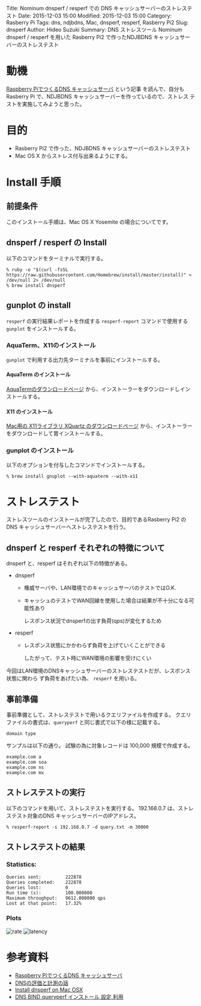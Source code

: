 Title: Nominum dnsperf / resperf での DNS キャッシュサーバーのストレステスト
Date: 2015-12-03 15:00
Modified: 2015-12-03 15:00
Category: Rasberry Pi
Tags: dns, ndjbdns, Mac, dnsperf, resperf, Rasberry Pi2
Slug: dnsperf
Author: Hideo Suzuki
Summary: DNS ストレスツール Nominum dnsperf / resperf を用いた Rasberry Pi2 で作ったNDJBDNS キャッシュサーバーのストレステスト

# 動機

[Raspberry PiでつくるDNS キャッシュサーバ](http://blog.watercloud.net/article/430549899.html) という記事
を読んで、自分もRasberry Pi で、NDJBDNS キャッシュサーバーを作っているので、ストレス
テストを実施してみようと思った。

# 目的

- Rasberry Pi2 で作った、NDJBDNS キャッシュサーバーのストレステスト
- Mac OS X からストレス付与出来るようにする。

# Install 手順

## 前提条件

このインストール手順は、Mac OS X Yosemite の場合についてです。

## dnsperf / resperf の Install

以下のコマンドをターミナルで実行する。

```console
% ruby -e "$(curl -fsSL https://raw.githubusercontent.com/Homebrew/install/master/install)" < /dev/null 2> /dev/null
% brew install dnsperf
```

## gunplot の install

`resperf` の実行結果レポートを作成する `resperf-report` コマンドで使用する
`gunplot` をインストールする。


### AquaTerm、X11のインストール

`gunplot` で利用する出力先ターミナルを事前にインストールする。


#### AquaTerm のインストール

[AquaTermのダウンロードページ](http://sourceforge.net/projects/aquaterm/files/latest/download?source=files)
から、インストーラーをダウンロードしインストールする。



#### X11 のインストール

[Mac用の X11ライブラリ XQuartz のダウンロードページ](http://www.xquartz.org)
から、インストーラーをダウンロードして胃インストールする。



### gunplot のインストール

以下のオプションを付与したコマンドでインストールする。

```console
% brew install gnuplot --with-aquaterm --with-x11
```



# ストレステスト

ストレスツールのインストールが完了したので、目的であるRasberry Pi2 の DNS
キャッシュサーバーへストレステストを行う。

## dnsperf と resperf それぞれの特徴について

dnsperf と、resperf はそれぞれ以下の特徴がある。

- dnsperf

    - 権威サーバや、LAN環境でのキャッシュサーバのテストではO.K.
    - キャッシュのテストでWAN回線を使用した場合は結果が不十分になる可能性あり

        レスポンス状況でdnsperfの出す負荷(qps)が変化するため

- resperf

    - レスポンス状態にかかわらず負荷を上げていくことができる
    
        したがって、テスト時にWAN環境の影響を受けにくい

今回はLAN環境のDNSキャッシュサーバーのストレステストだが、レスポンス状態に関わら
ず負荷をあげたい為、 `resperf` を用いる。


## 事前準備

事前準備として、ストレステストで用いるクエリファイルを作成する。
クエリファイルの書式は、`queryperf` と同じ書式で以下の様に記載する。

```
domain type
```

サンプルは以下の通り。
試験の為に対象レコードは 100,000 規模で作成する。

```vim
example.com a
example.com soa
example.com ns
example.com mx
```

## ストレステストの実行

以下のコマンドを用いて、ストレステストを実行する。
192.168.0.7 は、ストレステスト対象のDNS キャッシュサーバーのIPアドレス。


```console
% resperf-report -s 192.168.0.7 -d query.txt -m 30000
```

## ストレステストの結果

### Statistics:

```
Queries sent:         222878
Queries completed:    222878
Queries lost:         0
Run time (s):         100.000000
Maximum throughput:   9612.000000 qps
Lost at that point:   17.32%
```

### Plots

![rate](./images/rate.png)
![latency](./images/latency.png)

# 参考資料

- [Raspberry PiでつくるDNS キャッシュサーバ](http://blog.watercloud.net/article/430549899.html)
- [DNSの評価と計測の話](https://www.nic.ad.jp/ja/materials/iw/2013/proceedings/d2/d2-hattori.pdf)
- [Install dnsperf on Mac OSX](http://macappstore.org/dnsperf/)
- [DNS BIND queryperf インストール 設定 利用](http://www.geocities.jp/yasasikukaitou/queryperf.html)
